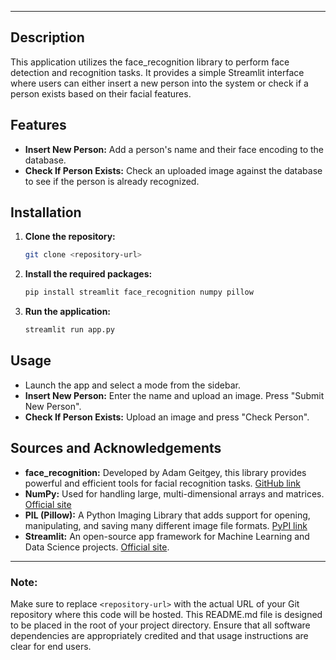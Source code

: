 
---

## Description
This application utilizes the face_recognition library to perform face detection and recognition tasks. It provides a simple Streamlit interface where users can either insert a new person into the system or check if a person exists based on their facial features.

## Features
- **Insert New Person:** Add a person's name and their face encoding to the database.
- **Check If Person Exists:** Check an uploaded image against the database to see if the person is already recognized.

## Installation

1. **Clone the repository:**
   ```bash
   git clone <repository-url>
   ```

2. **Install the required packages:**
   ```bash
   pip install streamlit face_recognition numpy pillow
   ```

3. **Run the application:**
   ```bash
   streamlit run app.py
   ```

## Usage
- Launch the app and select a mode from the sidebar.
- **Insert New Person:** Enter the name and upload an image. Press "Submit New Person".
- **Check If Person Exists:** Upload an image and press "Check Person".

## Sources and Acknowledgements
- **face_recognition:** Developed by Adam Geitgey, this library provides powerful and efficient tools for facial recognition tasks. [GitHub link](https://github.com/ageitgey/face_recognition)
- **NumPy:** Used for handling large, multi-dimensional arrays and matrices. [Official site](https://numpy.org/)
- **PIL (Pillow):** A Python Imaging Library that adds support for opening, manipulating, and saving many different image file formats. [PyPI link](https://pypi.org/project/Pillow/)
- **Streamlit:** An open-source app framework for Machine Learning and Data Science projects. [Official site](https://streamlit.io/).

---

### Note:
Make sure to replace `<repository-url>` with the actual URL of your Git repository where this code will be hosted. This README.md file is designed to be placed in the root of your project directory. Ensure that all software dependencies are appropriately credited and that usage instructions are clear for end users.